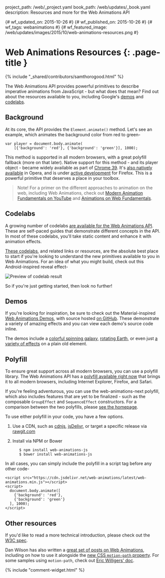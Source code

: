project_path: /web/_project.yaml
book_path: /web/updates/_book.yaml
description: Resources and more for the Web Animations API

{# wf_updated_on: 2015-10-26 #}
{# wf_published_on: 2015-10-26 #}
{# wf_tags: webanimations #}
{# wf_featured_image: /web/updates/images/2015/10/web-animations-resources.png #}

# Web Animations Resources {: .page-title }

{% include "_shared/contributors/samthorogood.html" %}


The Web Animations API provides powerful primitives to describe imperative animations from JavaScript - but what does that mean?
Find out about the resources available to you, including Google's [demos][web-animations-demos] and [codelabs][web-animations-codelabs].

## Background

At its core, the API provides the `Element.animate()` method.
Let's see an example, which animates the background color from red to green-


    var player = document.body.animate(
        [{'background': 'red'}, {'background': 'green'}], 1000);
    

This method is supported in all modern browsers, with a great polyfill fallback (more on that later).
Native support for this method - and its player object - became widely available as part of [Chrome 39](https://developers.google.com/web/updates/2014/12/web-animation-playback).
It's [also natively available](http://caniuse.com/#feat=web-animation) in Opera, and is under [active development](https://birtles.github.io/areweanimatedyet/) for Firefox.
This is a powerful primitive that deserves a place in your toolbox.

> Note! For a primer on the different approaches to animation on the web, including Web Animations, check out [Modern Animation Fundamentals on YouTube](https://www.youtube.com/watch?v=WaNoqBAp8NI) and [Animations on Web Fundamentals](https://developers.google.com/web/fundamentals/look-and-feel/animations).

## Codelabs

A growing number of codelabs [are available for the Web Animations API][web-animations-codelabs].
These are self-paced guides that demonstrate different concepts in the API.
In most of these codelabs, you'll take static content and enhance it with animation effects.

[These codelabs][web-animations-codelabs], and related links or resources, are the absolute best place to start if you're looking to understand the new primitives available to you in Web Animations.
For an idea of what you might build, check out this Android-inspired reveal effect-

<img src="/web/updates/images/2015/10/web-animations-resources-codelab.gif" alt="Preview of codelab result" />

So if you're just getting started, then look no further!

## Demos

If you're looking for inspiration, be sure to check out the Material-inspired [Web Animations Demos][web-animations-demos], with source hosted [on GitHub][web-animations-demos-repo].
These demonstrate a variety of amazing effects and you can view each demo's source code inline.

The demos include a [colorful spinning galaxy](https://web-animations.github.io/web-animations-demos/#galaxy), [rotating Earth](https://web-animations.github.io/web-animations-demos/#globe), or even just [a variety of effects](https://web-animations.github.io/web-animations-demos/#animate_css) on a plain old element.

## Polyfill

To ensure great support across all modern browsers, you can use a polyfill library.
The Web Animations API has a [polyfill available right now][web-animations-js] that brings it to all modern browsers, including Internet Explorer, Firefox, and Safari.

If you're feeling adventurous, you can use the web-animations-next polyfill, which also includes features that are yet to be finalized - such as the composable `GroupEffect` and `SequenceEffect` constructors.
For a comparison between the two polyfills, please [see the homepage](https://github.com/web-animations/web-animations-js#different-build-targets).

To use either polyfill in your code, you have a few options.

1. Use a CDN, such as [cdnjs](https://cdnjs.com/libraries/web-animations), [jsDelivr](http://www.jsdelivr.com/projects/web-animations), or target a specific release via [rawgit.com](https://rawgit.com)

1. Install via NPM or Bower

      
          $ npm install web-animations-js
          $ bower install web-animations-js
          

In all cases, you can simply include the polyfill in a script tag before any other code-


    <script src="https://cdn.jsdelivr.net/web-animations/latest/web-animations.min.js"></script>
    <script>
      document.body.animate([
        {'background': 'red'},
        {'background': 'green'}
      ], 1000);
    </script>
    

## Other resources

If you'd like to read a more technical introduction, please check out the [W3C spec](https://w3c.github.io/web-animations/).

Dan Wilson has also written a [great set of posts on Web Animations](http://danielcwilson.com/tags/web-animations-api/), including on how to use it alongside the [new CSS `motion-path` property](http://danielcwilson.com/blog/2015/09/animations-part-5/).
For some samples using `motion-path`, check out [Eric Willigers' doc](https://docs.google.com/document/d/15nn0tc9meyahzSBAauYtIUpGFsuHaieZt403k1v9B90/edit).

[web-animations-js]: https://github.com/web-animations/web-animations-js
[web-animations-demos]: https://web-animations.github.io/web-animations-demos
[web-animations-demos-repo]: https://github.com/web-animations/web-animations-demos
[web-animations-codelabs]: https://github.com/web-animations/web-animations-codelabs


{% include "comment-widget.html" %}
